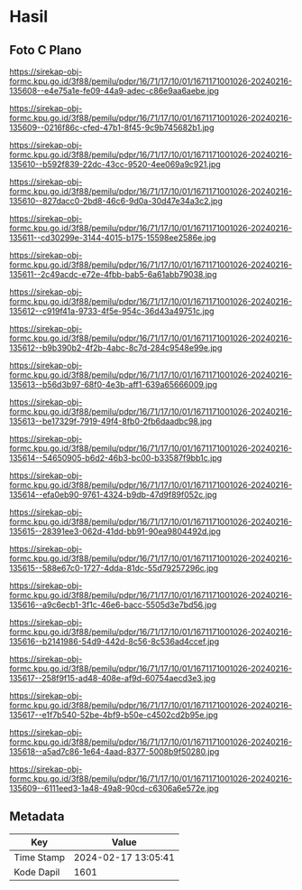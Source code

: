 # Hasil

## Foto C Plano

https://sirekap-obj-formc.kpu.go.id/3f88/pemilu/pdpr/16/71/17/10/01/1671171001026-20240216-135608--e4e75a1e-fe09-44a9-adec-c86e9aa6aebe.jpg

https://sirekap-obj-formc.kpu.go.id/3f88/pemilu/pdpr/16/71/17/10/01/1671171001026-20240216-135609--0216f86c-cfed-47b1-8f45-9c9b745682b1.jpg

https://sirekap-obj-formc.kpu.go.id/3f88/pemilu/pdpr/16/71/17/10/01/1671171001026-20240216-135610--b592f839-22dc-43cc-9520-4ee069a9c921.jpg

https://sirekap-obj-formc.kpu.go.id/3f88/pemilu/pdpr/16/71/17/10/01/1671171001026-20240216-135610--827dacc0-2bd8-46c6-9d0a-30d47e34a3c2.jpg

https://sirekap-obj-formc.kpu.go.id/3f88/pemilu/pdpr/16/71/17/10/01/1671171001026-20240216-135611--cd30299e-3144-4015-b175-15598ee2586e.jpg

https://sirekap-obj-formc.kpu.go.id/3f88/pemilu/pdpr/16/71/17/10/01/1671171001026-20240216-135611--2c49acdc-e72e-4fbb-bab5-6a61abb79038.jpg

https://sirekap-obj-formc.kpu.go.id/3f88/pemilu/pdpr/16/71/17/10/01/1671171001026-20240216-135612--c919f41a-9733-4f5e-954c-36d43a49751c.jpg

https://sirekap-obj-formc.kpu.go.id/3f88/pemilu/pdpr/16/71/17/10/01/1671171001026-20240216-135612--b9b390b2-4f2b-4abc-8c7d-284c9548e99e.jpg

https://sirekap-obj-formc.kpu.go.id/3f88/pemilu/pdpr/16/71/17/10/01/1671171001026-20240216-135613--b56d3b97-68f0-4e3b-aff1-639a65666009.jpg

https://sirekap-obj-formc.kpu.go.id/3f88/pemilu/pdpr/16/71/17/10/01/1671171001026-20240216-135613--be17329f-7919-49f4-8fb0-2fb6daadbc98.jpg

https://sirekap-obj-formc.kpu.go.id/3f88/pemilu/pdpr/16/71/17/10/01/1671171001026-20240216-135614--54650905-b6d2-46b3-bc00-b33587f9bb1c.jpg

https://sirekap-obj-formc.kpu.go.id/3f88/pemilu/pdpr/16/71/17/10/01/1671171001026-20240216-135614--efa0eb90-9761-4324-b9db-47d9f89f052c.jpg

https://sirekap-obj-formc.kpu.go.id/3f88/pemilu/pdpr/16/71/17/10/01/1671171001026-20240216-135615--28391ee3-062d-41dd-bb91-90ea9804492d.jpg

https://sirekap-obj-formc.kpu.go.id/3f88/pemilu/pdpr/16/71/17/10/01/1671171001026-20240216-135615--588e67c0-1727-4dda-81dc-55d79257296c.jpg

https://sirekap-obj-formc.kpu.go.id/3f88/pemilu/pdpr/16/71/17/10/01/1671171001026-20240216-135616--a9c6ecb1-3f1c-46e6-bacc-5505d3e7bd56.jpg

https://sirekap-obj-formc.kpu.go.id/3f88/pemilu/pdpr/16/71/17/10/01/1671171001026-20240216-135616--b2141986-54d9-442d-8c56-8c536ad4ccef.jpg

https://sirekap-obj-formc.kpu.go.id/3f88/pemilu/pdpr/16/71/17/10/01/1671171001026-20240216-135617--258f9f15-ad48-408e-af9d-60754aecd3e3.jpg

https://sirekap-obj-formc.kpu.go.id/3f88/pemilu/pdpr/16/71/17/10/01/1671171001026-20240216-135617--e1f7b540-52be-4bf9-b50e-c4502cd2b95e.jpg

https://sirekap-obj-formc.kpu.go.id/3f88/pemilu/pdpr/16/71/17/10/01/1671171001026-20240216-135618--a5ad7c86-1e64-4aad-8377-5008b9f50280.jpg

https://sirekap-obj-formc.kpu.go.id/3f88/pemilu/pdpr/16/71/17/10/01/1671171001026-20240216-135609--6111eed3-1a48-49a8-90cd-c6306a6e572e.jpg


## Metadata

| Key        | Value               |
| ---------- | ------------------- |
| Time Stamp | 2024-02-17 13:05:41 |
| Kode Dapil | 1601                |



